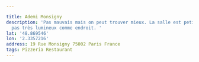 ```yaml
---

title: Ademi Monsigny
description: 'Pas mauvais mais on peut trouver mieux. La salle est petite et ce n’est
  pas très lumineux comme endroit. '
lat: '48.869546'
lon: '2.3357216'
address: 19 Rue Monsigny 75002 Paris France
tags: Pizzeria Restaurant
---
```

